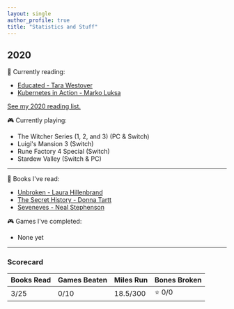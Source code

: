 ```yaml
---
layout: single
author_profile: true
title: "Statistics and Stuff"
---
```


## 2020

:book: Currently reading:
- [Educated - Tara Westover
  ](https://www.goodreads.com/book/show/35133922-educated)
- [Kubernetes in Action - Marko Luksa
  ](https://www.goodreads.com/book/show/34013922-kubernetes-in-action)

[See my 2020 reading list.
](https://www.goodreads.com/review/list/44353038-dakota-chambers?shelf=2020-reading-list)

:video_game: Currently playing:
- The Witcher Series (1, 2, and 3) (PC & Switch)
- Luigi's Mansion 3 (Switch)
- Rune Factory 4 Special (Switch)
- Stardew Valley (Switch & PC)

---

:book: Books I've read:
- [Unbroken - Laura Hillenbrand
  ](https://www.goodreads.com/book/show/8664353-unbroken)
- [The Secret History - Donna Tartt
  ](https://www.goodreads.com/book/show/653135.The_Secret_History)
- [Seveneves - Neal
  Stephenson](https://www.goodreads.com/book/show/22826126-seveneves)

:video_game: Games I've completed:
- None yet

---

### Scorecard

| Books Read | Games Beaten | Miles Run | Bones Broken |
|------------|--------------|-----------|--------------|
| 3/25       | 0/10         | 18.5/300  | :star: 0/0   |
